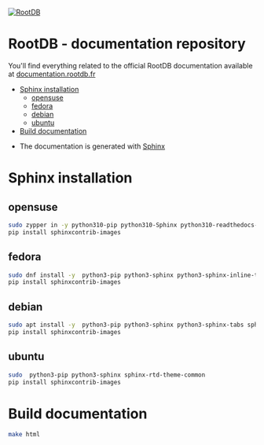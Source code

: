 
[![RootDB](https://www.rootdb.fr/assets/logo_name_blue_500x250.png)]()

# RootDB - documentation repository

You'll find everything related to the official RootDB documentation available at [documentation.rootdb.fr](https://documentation.rootdb.fr)


<!-- TOC -->
* [Sphinx installation](#sphinx-installation)
  * [opensuse](#opensuse)
  * [fedora](#fedora)
  * [debian](#debian)
  * [ubuntu](#ubuntu)
* [Build documentation](#build-documentation)
<!-- TOC -->

* The documentation is generated with [Sphinx](https://www.sphinx-doc.org)

# Sphinx installation
## opensuse

```bash
sudo zypper in -y python310-pip python310-Sphinx python310-readthedocs-sphinx-ext  python310-sphinx-inline-tabs  python310-sphinx-tabs python310-sphinxcontrib-fulltoc
pip install sphinxcontrib-images
```

## fedora

```bash  
sudo dnf install -y  python3-pip python3-sphinx python3-sphinx-inline-tabs  python3-sphinx-tabs python3-sphinx_rtd_theme
pip install sphinxcontrib-images
```

## debian

```bash
sudo apt install -y  python3-pip python3-sphinx python3-sphinx-tabs sphinx-rtd-theme-common
pip install sphinxcontrib-images
```

## ubuntu

```bash
sudo  python3-pip python3-sphinx sphinx-rtd-theme-common
pip install sphinxcontrib-images
```
# Build documentation

```bash
make html
```
